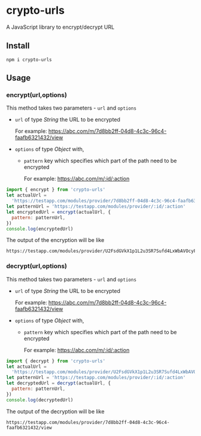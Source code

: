 # crypto-urls

A JavaScript library to encrypt/decrypt URL

## Install

```
npm i crypto-urls
```

## Usage

### encrypt(url,options)

This method takes two parameters - `url` and `options`

- `url` of type *String* the URL to be encrypted

    For example: https://abc.com/m/7d8bb2ff-04d8-4c3c-96c4-faafb6321432/view

- `options`  of type *Object* with,
    -   `pattern` key which specifies which part of the path need to be encrypted

        For example: https://abc.com/m/:id/:action

```js
import { encrypt } from 'crypto-urls'
let actualUrl =
  'https://testapp.com/modules/provider/7d8bb2ff-04d8-4c3c-96c4-faafb6321432/view'
let patternUrl = 'https://testapp.com/modules/provider/:id/:action'
let encryptedUrl = encrypt(actualUrl, {
  pattern: patternUrl,
})
console.log(encryptedUrl)
```

The output of the encryption will be like

```
https://testapp.com/modules/provider/U2FsdGVkX1p1L2u3SR7Sufd4LxWbAVOcyFep1L2u3SS3tyeYxLTwMxEOwqZ58uGrMiSovHbvfo8qJlaF75up1L2u3S5s1L2a3S4hpZ6DMBV2m5s1L2a3S4hge1Q2u3A4le1Q2u3A4l/U2FsdGVkX18CRp1L2u3S4CViJayssQ6IdkFiR2HEsgCaNY7Poe1Q2u3A4l
```

### decrypt(url,options)

This method takes two parameters - `url` and `options`

- `url` of type *String* the URL to be encrypted

    For example: https://abc.com/m/7d8bb2ff-04d8-4c3c-96c4-faafb6321432/view

- `options`  of type *Object* with,
    -   `pattern` key which specifies which part of the path need to be encrypted

        For example: https://abc.com/m/:id/:action

```js
import { decrypt } from 'crypto-urls'
let actualUrl =
  'https://testapp.com/modules/provider/U2FsdGVkX1p1L2u3SR7Sufd4LxWbAVOcyFep1L2u3SS3tyeYxLTwMxEOwqZ58uGrMiSovHbvfo8qJlaF75up1L2u3S5s1L2a3S4hpZ6DMBV2m5s1L2a3S4hge1Q2u3A4le1Q2u3A4l/U2FsdGVkX18CRp1L2u3S4CViJayssQ6IdkFiR2HEsgCaNY7Poe1Q2u3A4l'
let patternUrl = 'https://testapp.com/modules/provider/:id/:action'
let decryptedUrl = decrypt(actualUrl, {
  pattern: patternUrl,
})
console.log(decryptedUrl)
```

The output of the decryption will be like

```
https://testapp.com/modules/provider/7d8bb2ff-04d8-4c3c-96c4-faafb6321432/view
```
